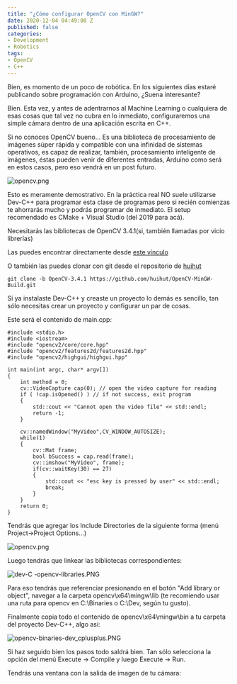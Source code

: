 ```yaml
---
title: "¿Cómo configurar OpenCV con MinGW?"
date: 2020-12-04 04:49:00 Z
published: false
categories:
- Development
- Robotics
tags:
- OpenCV
- C++
---
```


Bien, es momento de un poco de robótica. En los siguientes días estaré publicando sobre programación con Arduino, ¿Suena interesante?

Bien. Esta vez, y antes de adentrarnos al Machine Learning o cualquiera de esas cosas que tal vez no cubra en lo inmediato, configuraremos una simple cámara dentro de una aplicación escrita en C++.

Si no conoces OpenCV bueno... Es una biblioteca de procesamiento de imágenes súper rápida y compatible con una infinidad de sistemas operativos, es capaz de realizar, también, procesamiento inteligente de imágenes, éstas pueden venir de diferentes entradas, Arduino como será en estos casos, pero eso vendrá en un post futuro.

![opencv.png](/uploads/opencv.png)

Esto es meramente demostrativo. En la práctica real NO suele utilizarse Dev-C++ para programar esta clase de programas pero si recién comienzas te ahorrarás mucho y podrás programar de inmediato. El setup recomendado es CMake + Visual Studio (del 2019 para acá).

Necesitarás las bibliotecas de OpenCV 3.4.1(si, también llamadas por vicio librerías) 

Las puedes encontrar directamente desde [este vínculo](https://dl.dropbox.com/s/5nmlr8m9c0vydjk/OpenCV-MinGW-Build-OpenCV-3.4.1-x64.zip?dl=0)

O también las puedes clonar con git desde el repositorio de [huihut](https://github.com/huihut/OpenCV-MinGW-Build/tree/OpenCV-3.4.1-x64/x64/mingw)

```
git clone -b OpenCV-3.4.1 https://github.com/huihut/OpenCV-MinGW-Build.git
```

Si ya instalaste Dev-C++ y creaste un proyecto lo demás es sencillo, tan sólo necesitas crear un proyecto y configurar un par de cosas.

Este será el contenido de main.cpp:

```
#include <stdio.h>
#include <iostream>
#include "opencv2/core/core.hpp"
#include "opencv2/features2d/features2d.hpp"
#include "opencv2/highgui/highgui.hpp"

int main(int argc, char* argv[])
{
	int method = 0;
	cv::VideoCapture cap(0); // open the video capture for reading
	if ( !cap.isOpened() ) // if not success, exit program
	{
		std::cout << "Cannot open the video file" << std::endl;
		return -1;
	}
	
	cv::namedWindow("MyVideo",CV_WINDOW_AUTOSIZE);
	while(1)
	{
		cv::Mat frame;
		bool bSuccess = cap.read(frame);
		cv::imshow("MyVideo", frame);
		if(cv::waitKey(30) == 27)
		{
			std::cout << "esc key is pressed by user" << std::endl;
			break;
		}
	}
	return 0;
}
```

Tendrás que agregar los Include Directories de la siguiente forma (menú Project->Project Options...)

![opencv.png](/uploads/opencv.png)

Luego tendrás que linkear las bibliotecas correspondientes:

![dev-C  -opencv-libraries.PNG](/uploads/dev-C%20%20-opencv-libraries.PNG)

Para eso tendrás que referenciar presionando en el botón "Add library or object", navegar a la carpeta opencv\x64\mingw\lib (te recomiendo usar una ruta para opencv en C:\Binaries o C:\Dev, según tu gusto).

Finalmente copia todo el contenido de opencv\x64\mingw\bin a tu carpeta del proyecto Dev-C++, algo así:

![opencv-binaries-dev_cplusplus.PNG](/uploads/opencv-binaries-dev_cplusplus.PNG)

Si haz seguido bien los pasos todo saldrá bien. Tan sólo selecciona la opción del menú Execute -> Compile y luego Execute -> Run.

Tendrás una ventana con la salida de imagen de tu cámara:




